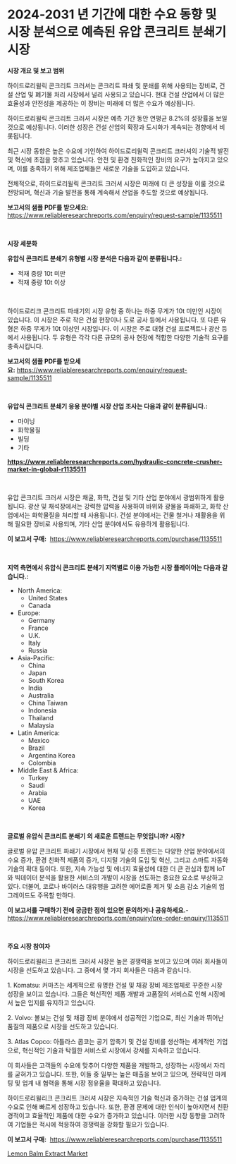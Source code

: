 <p><h1>2024-2031 년 기간에 대한 수요 동향 및 시장 분석으로 예측된 유압 콘크리트 분쇄기 시장</h1></p><p><strong>시장 개요 및 보고 범위</strong></p>
<p><p>하이드로리윌릭 콘크리트 크러셔는 콘크리트 파쇄 및 분쇄를 위해 사용되는 장비로, 건설 산업 및 폐기물 처리 시장에서 널리 사용되고 있습니다. 현대 건설 산업에서 더 많은 효율성과 안전성을 제공하는 이 장비는 미래에 더 많은 수요가 예상됩니다.</p><p>하이드로리윌릭 콘크리트 크러셔 시장은 예측 기간 동안 연평균 8.2%의 성장률을 보일 것으로 예상됩니다. 이러한 성장은 건설 산업의 확장과 도시화가 계속되는 경향에서 비롯됩니다.</p><p>최근 시장 동향은 높은 수요에 기인하여 하이드로리윌릭 콘크리트 크러셔의 기술적 발전 및 혁신에 초점을 맞추고 있습니다. 안전 및 환경 친화적인 장비의 요구가 높아지고 있으며, 이를 충족하기 위해 제조업체들은 새로운 기술을 도입하고 있습니다.</p><p>전체적으로, 하이드로리윌릭 콘크리트 크러셔 시장은 미래에 더 큰 성장을 이룰 것으로 전망되며, 혁신과 기술 발전을 통해 계속해서 산업을 주도할 것으로 예상됩니다.</p></p>
<p><strong>보고서의 샘플 PDF를 받으세요:</strong> <a href="https://www.reliableresearchreports.com/enquiry/request-sample/1135511">https://www.reliableresearchreports.com/enquiry/request-sample/1135511</a></p>
<p>&nbsp;</p>
<p><strong>시장 세분화</strong></p>
<p><strong>유압식 콘크리트 분쇄기 유형별 시장 분석은 다음과 같이 분류됩니다.:</strong></p>
<p><ul><li>적재 중량 10t 미만</li><li>적재 중량 10t 이상</li></ul></p>
<p>&nbsp;</p>
<p><p>하이드로리크 콘크리트 파쇄기의 시장 유형 중 하나는 하중 무게가 10t 미만인 시장이 있습니다. 이 시장은 주로 작은 건설 현장이나 도로 공사 등에서 사용됩니다. 또 다른 유형은 하중 무게가 10t 이상인 시장입니다. 이 시장은 주로 대형 건설 프로젝트나 광산 등에서 사용됩니다. 두 유형은 각각 다른 규모의 공사 현장에 적합한 다양한 기술적 요구를 충족시킵니다.</p></p>
<p><strong>보고서의 샘플 PDF를 받으세요:</strong>&nbsp;<a href="https://www.reliableresearchreports.com/enquiry/request-sample/1135511">https://www.reliableresearchreports.com/enquiry/request-sample/1135511</a></p>
<p>&nbsp;</p>
<p><strong> 유압식 콘크리트 분쇄기 응용 분야별 시장 산업 조사는 다음과 같이 분류됩니다.:</strong></p>
<p><ul><li>마이닝</li><li>화학물질</li><li>빌딩</li><li>기타</li></ul></p>
<p><strong><a href="https://www.reliableresearchreports.com/hydraulic-concrete-crusher-market-in-global-r1135511">https://www.reliableresearchreports.com/hydraulic-concrete-crusher-market-in-global-r1135511</a></strong></p>
<p>&nbsp;</p>
<p><p>유압 콘크리트 크러셔 시장은 채굴, 화학, 건설 및 기타 산업 분야에서 광범위하게 활용됩니다. 광산 및 채석장에서는 강력한 압력을 사용하여 바위와 광물을 파쇄하고, 화학 산업에서는 화학물질을 처리할 때 사용됩니다. 건설 분야에서는 건물 철거나 재활용을 위해 필요한 장비로 사용되며, 기타 산업 분야에서도 유용하게 활용됩니다.</p></p>
<p><strong>이 보고서 구매:</strong>&nbsp; <a href="https://www.reliableresearchreports.com/purchase/1135511">https://www.reliableresearchreports.com/purchase/1135511</a></p>
<p>&nbsp;</p>
<p><strong>지역 측면에서 유압식 콘크리트 분쇄기 지역별로 이용 가능한 시장 플레이어는 다음과 같습니다.:</strong></p>
<p><ul>
    <li>
        North America:
        <ul>
            <li>United States</li>
            <li>Canada</li>
        </ul>
    </li>
    <li>
        Europe:
        <ul>
            <li>Germany</li>
            <li>France</li>
            <li>U.K.</li>
            <li>Italy</li>
            <li>Russia</li>
        </ul>
    </li>
    <li>
        Asia-Pacific:
        <ul>
            <li>China</li>
            <li>Japan</li>
            <li>South Korea</li>
            <li>India</li>
            <li>Australia</li>
            <li>China Taiwan</li>
            <li>Indonesia</li>
            <li>Thailand</li>
            <li>Malaysia</li>
        </ul>
    </li>
    <li>
        Latin America:
        <ul>
            <li>Mexico</li>
            <li>Brazil</li>
            <li>Argentina Korea</li>
            <li>Colombia</li>
        </ul>
    </li>
    <li>
        Middle East & Africa:
        <ul>
            <li>Turkey</li>
            <li>Saudi</li>
            <li>Arabia</li>
            <li>UAE</li>
            <li>Korea</li>
        </ul>
    </li>
    </ul></p>
<p>&nbsp;</p>
<p><strong>글로벌 유압식 콘크리트 분쇄기 의 새로운 트렌드는 무엇입니까? 시장?</strong></p>
<p><p>글로벌 유압 콘크리트 파쇄기 시장에서 현재 및 신흥 트렌드는 다양한 산업 분야에서의 수요 증가, 환경 친화적 제품의 증가, 디지털 기술의 도입 및 혁신, 그리고 스마트 자동화 기술의 확대 등이다. 또한, 지속 가능성 및 에너지 효율성에 대한 더 큰 관심과 함께 IoT와 빅데이터 분석을 활용한 서비스의 개발이 시장을 선도하는 중요한 요소로 부상하고 있다. 더불어, 코로나 바이러스 대유행을 고려한 에어로졸 제거 및 소음 감소 기술의 업그레이드도 주목할 만하다.</p></p>
<p><strong>이 보고서를 구매하기 전에 궁금한 점이 있으면 문의하거나 공유하세요.</strong>- <a href="https://www.reliableresearchreports.com/enquiry/pre-order-enquiry/1135511">https://www.reliableresearchreports.com/enquiry/pre-order-enquiry/1135511</a></p>
<p>&nbsp;</p>
<p><strong>주요 시장 참여자</strong></p>
<p><p>하이드로리윌리크 콘크리트 크러셔 시장은 높은 경쟁력을 보이고 있으며 여러 회사들이 시장을 선도하고 있습니다. 그 중에서 몇 가지 회사들은 다음과 같습니다.</p><p>1. Komatsu: 커마츠는 세계적으로 유명한 건설 및 채광 장비 제조업체로 꾸준한 시장 성장을 보이고 있습니다. 그들은 혁신적인 제품 개발과 고품질의 서비스로 인해 시장에서 높은 입지를 유지하고 있습니다.</p><p>2. Volvo: 볼보는 건설 및 채광 장비 분야에서 성공적인 기업으로, 최신 기술과 뛰어난 품질의 제품으로 시장을 선도하고 있습니다.</p><p>3. Atlas Copco: 아틀라스 콥코는 공기 압축기 및 건설 장비를 생산하는 세계적인 기업으로, 혁신적인 기술과 탁월한 서비스로 시장에서 강세를 지속하고 있습니다.</p><p>이 회사들은 고객들의 수요에 맞추어 다양한 제품을 개발하고, 성장하는 시장에서 자리를 굳혀가고 있습니다. 또한, 이들 중 일부는 높은 매출을 보이고 있으며, 전략적인 마케팅 및 업계 내 협력을 통해 시장 점유율을 확대하고 있습니다.</p><p>하이드로리윌리크 콘크리트 크러셔 시장은 지속적인 기술 혁신과 증가하는 건설 업계의 수요로 인해 빠르게 성장하고 있습니다. 또한, 환경 문제에 대한 인식이 높아지면서 친환경적이고 효율적인 제품에 대한 수요가 증가하고 있습니다. 이러한 시장 동향을 고려하여 기업들은 적시에 적응하여 경쟁력을 강화할 필요가 있습니다.</p></p>
<p><strong>이 보고서 구매:</strong>&nbsp;&nbsp;<a href="https://www.reliableresearchreports.com/purchase/1135511">https://www.reliableresearchreports.com/purchase/1135511</a></p>
<p><p><a href="https://artistic-helicopter-ca9.notion.site/Lemon-Balm-Extract-Market-Exploring-Market-Share-Market-Trends-and-Future-Growth-a49138bc2c2b45f0a0dd499e4cd94514">Lemon Balm Extract Market</a></p></p>